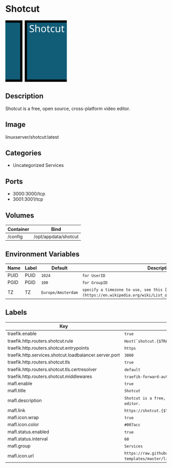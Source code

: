 # Shotcut

![Logo](images/Shotcut.png)

## Description
Shotcut is a free, open source, cross\-platform video editor.

## Image
linuxserver/shotcut:latest

## Categories
- Uncategorized Services

## Ports
- 3000:3000/tcp
- 3001:3001/tcp

## Volumes
| Container | Bind |
|-----------|------|
| /config | /opt/appdata/shotcut |

## Environment Variables
| Name | Label | Default | Description |
|------|-------|---------|-------------|
| PUID | PUID | ```1024``` | ```for UserID``` |
| PGID | PGID | ```100``` | ```for GroupID``` |
| TZ | TZ | ```Europe/Amsterdam``` | ```specify a timezone to use, see this [list](https://en.wikipedia.org/wiki/List_of_tz_database_time_zones#List).``` |

## Labels
| Key | Value |
|-----|-------|
| traefik.enable | ```true``` |
| traefik.http.routers.shotcut.rule | ```Host(`shotcut.{$TRAEFIK_INGRESS_DOMAIN}`)``` |
| traefik.http.routers.shotcut.entrypoints | ```https``` |
| traefik.http.services.shotcut.loadbalancer.server.port | ```3000``` |
| traefik.http.routers.shotcut.tls | ```true``` |
| traefik.http.routers.shotcut.tls.certresolver | ```default``` |
| traefik.http.routers.shotcut.middlewares | ```traefik-forward-auth``` |
| mafl.enable | ```true``` |
| mafl.title | ```Shotcut``` |
| mafl.description | ```Shotcut is a free, open source, cross-platform video editor.``` |
| mafl.link | ```https://shotcut.{$TRAEFIK_INGRESS_DOMAIN}``` |
| mafl.icon.wrap | ```true``` |
| mafl.icon.color | ```#007acc``` |
| mafl.status.enabled | ```true``` |
| mafl.status.interval | ```60``` |
| mafl.group | ```Services``` |
| mafl.icon.url | ```https://raw.githubusercontent.com/linuxserver/docker-templates/master/linuxserver.io/img/shotcut-logo.png``` |

